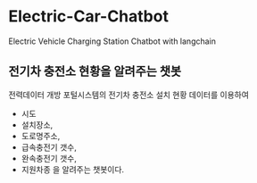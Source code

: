 # Electric-Car-Chatbot
Electric Vehicle Charging Station Chatbot with langchain

## 전기차 충전소 현황을 알려주는 챗봇
전력데이터 개방 포털시스템의 전기차 충전소 설치 현황 데이터를 이용하여
- 시도 
- 설치장소, 
- 도로명주소, 
- 급속충전기 갯수, 
- 완속충전기 갯수, 
- 지원차종
을 알려주는 챗봇이다. 

